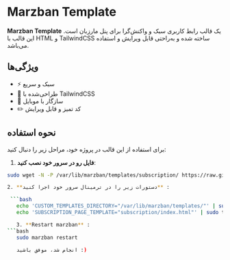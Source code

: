 # Marzban Template

**Marzban Template** یک قالب رابط کاربری سبک و واکنش‌گرا برای پنل مارزبان است. این قالب با HTML و TailwindCSS ساخته شده و به‌راحتی قابل ویرایش و استفاده می‌باشد.

## ویژگی‌ها
- ⚡ سبک و سریع
- 🎨 طراحی‌شده با TailwindCSS
- 📱 سازگار با موبایل
- ✏️ کد تمیز و قابل ویرایش

## نحوه استفاده

برای استفاده از این قالب در پروژه خود، مراحل زیر را دنبال کنید:


1. **فایل رو در سرور خود نصب کنید**:

```bash
sudo wget -N -P /var/lib/marzban/templates/subscription/ https://raw.githubusercontent.com/trbsami/marzban-template/refs/heads/main/index.html

2. **دستورات زیر را در ترمینال سرور خود اجرا کنید** :

 ```bash
   echo 'CUSTOM_TEMPLATES_DIRECTORY="/var/lib/marzban/templates/"' | sudo tee -a /opt/marzban/.env
   echo 'SUBSCRIPTION_PAGE_TEMPLATE="subscription/index.html"' | sudo tee -a /opt/marzban/.env

   3. **Restart marzban** :
```bash
   sudo marzban restart

   انجام شد، موفق باشید :)
